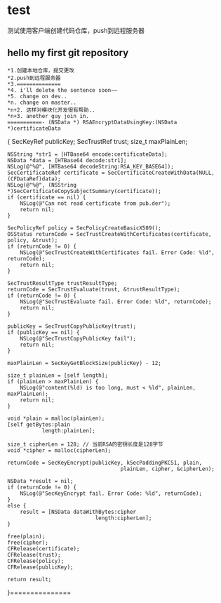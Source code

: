 # test
测试使用客户端创建代码仓库，push到远程服务器
## hello my first git repository
    *1.创建本地仓库，提交更改
    *2.push到远程服务器
    *3.==============
    *4. i'll delete the sentence soon~~
    *5. change on dev..
    *n. change on master..
    *n+2. 这样对模块化开发很有帮助..
    *n+3. another guy join in.
    ===========- (NSData *) RSAEncryptDataUsingKey:(NSData *)certificateData
{
    SecKeyRef publicKey;
    SecTrustRef trust;
    size_t maxPlainLen;
 
    NSString *str1 = [HTBase64 encode:certificateData];
    NSData *data = [HTBase64 decode:str1];
    NSLog(@"%@", [HTBase64 decodeString:RSA_KEY_BASE64]);
    SecCertificateRef certificate = SecCertificateCreateWithData(NULL, (CFDataRef)data);
    NSLog(@"%@", (NSString *)SecCertificateCopySubjectSummary(certificate));
    if (certificate == nil) {
        NSLog(@"Can not read certificate from pub.der");
        return nil;
    }
 
    SecPolicyRef policy = SecPolicyCreateBasicX509();
    OSStatus returnCode = SecTrustCreateWithCertificates(certificate, policy, &trust);
    if (returnCode != 0) {
        NSLog(@"SecTrustCreateWithCertificates fail. Error Code: %ld", returnCode);
        return nil;
    }
 
    SecTrustResultType trustResultType;
    returnCode = SecTrustEvaluate(trust, &trustResultType);
    if (returnCode != 0) {
        NSLog(@"SecTrustEvaluate fail. Error Code: %ld", returnCode);
        return nil;
    }
 
    publicKey = SecTrustCopyPublicKey(trust);
    if (publicKey == nil) {
        NSLog(@"SecTrustCopyPublicKey fail");
        return nil;
    }
 
    maxPlainLen = SecKeyGetBlockSize(publicKey) - 12;
 
    size_t plainLen = [self length];
    if (plainLen > maxPlainLen) {
        NSLog(@"content(%ld) is too long, must < %ld", plainLen, maxPlainLen);
        return nil;
    }
 
    void *plain = malloc(plainLen);
    [self getBytes:plain
               length:plainLen];
 
    size_t cipherLen = 128; // 当前RSA的密钥长度是128字节
    void *cipher = malloc(cipherLen);
 
    returnCode = SecKeyEncrypt(publicKey, kSecPaddingPKCS1, plain,
                                        plainLen, cipher, &cipherLen);
 
    NSData *result = nil;
    if (returnCode != 0) {
        NSLog(@"SecKeyEncrypt fail. Error Code: %ld", returnCode);
    }
    else {
        result = [NSData dataWithBytes:cipher
                                length:cipherLen];
    }
 
    free(plain);
    free(cipher);
    CFRelease(certificate);
    CFRelease(trust);
    CFRelease(policy);
    CFRelease(publicKey);
 
    return result;
}===============
